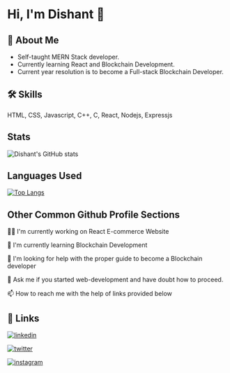 # Hi, I'm Dishant 👋


## 🚀 About Me
* Self-taught MERN Stack developer.  
* Currently learning React and Blockchain Development. 
* Current year resolution is to become a Full-stack Blockchain Developer. 


## 🛠 Skills
HTML, CSS, Javascript, C++, C, React, Nodejs, Expressjs

## Stats
![Dishant's GitHub stats](https://github-readme-stats.vercel.app/api?username=dishant0406&show_icons=true&theme=dark)

## Languages Used
[![Top Langs](https://github-readme-stats.vercel.app/api/top-langs/?username=dishant0406&langs_count=8)](https://github.com/anuraghazra/github-readme-stats)


## Other Common Github Profile Sections
👩‍💻 I'm currently working on React E-commerce Website

🧠 I'm currently learning Blockchain Development

🤔 I'm looking for help with the proper guide to become a Blockchain developer

💬 Ask me if you started web-development and have doubt how to proceed.

📫 How to reach me with the help of links provided below



## 🔗 Links
[![linkedin](https://img.shields.io/badge/linkedin-0A66C2?style=for-the-badge&logo=linkedin&logoColor=white)](https://www.linkedin.com/in/dishant0406/)

[![twitter](https://img.shields.io/badge/twitter-1DA1F2?style=for-the-badge&logo=twitter&logoColor=white)](https://twitter.com/dishant0406)

[![instagram](https://img.shields.io/badge/-Instagram-blue?style=for-the-badge&logo=instagram&logoColor=pink)](https://www.instagram.com/dishant0406/)
